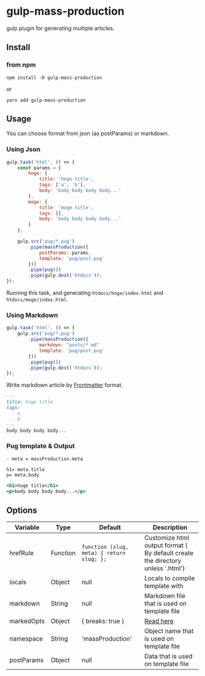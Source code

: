 gulp-mass-production
==============

gulp plugin for generating multiple articles.

## Install

### from npm

```
npm install -D gulp-mass-production
```
or  
```
yarn add gulp-mass-production
```

## Usage

You can choose format from json (as postParams) or markdown.

### Using Json 

```gulpfile.js
gulp.task('html', () => {
    const params = {
        hoge: {
            title: 'hoge title',
            tags: ['a', 'b'],
            body: 'body body body body...'
        },
        moge: {
            title: 'moge title',
            tags: [],
            body: 'body body body body...'
        }
    };

    gulp.src('pug/*.pug')
        .pipe(massProduction({
            postParams: params,
            template: 'pug/post.pug'
        }))
        .pipe(pug())
        .pipe(gulp.dest('htdocs'));
});
```

Running this task, and generating `htdocs/hoge/index.html` and `htdocs/moge/index.html`.


### Using Markdown

```gulpfile.js
gulp.task('html', () => {
    gulp.src('pug/*.pug')
        .pipe(massProduction({
            markdown: "posts/*.md"
            template: 'pug/post.pug'
        }))
        .pipe(pug())
        .pipe(gulp.dest('htdocs'));
});
```

Write markdown article by [Frontmatter](https://middlemanapp.com/jp/basics/frontmatter/) format.

```posts/hoge.md
---
title: hoge title
tags:
  - a
  - b
---
body body body body...
```

### Pug template & Output
```pug/post.pug
- meta = massProduction.meta
 
h1= meta.title
p= meta.body

```

```htdocs/hoge/index.html
<h1>hoge title</h1>
<p>body body body body...</p>

```

## Options

| Variable | Type | Default | Description |
|----------|------|---------|-------------|
| hrefRule   | Function | `function (slug, meta) { return slug; };` | Customize html output format ( By default create the directory unless '.html')|
| locals   | Object | null | Locals to compile template with |  
| markdown   | String | null | Markdown file that is used on template file |
| markedOpts   | Object | { breaks: true } | [Read here](https://github.com/chjj/marked#options-1) |
| namespace   | String | 'massProduction' | Object name that is used on template file |
| postParams | Object | null | Data that is used on template file | 

